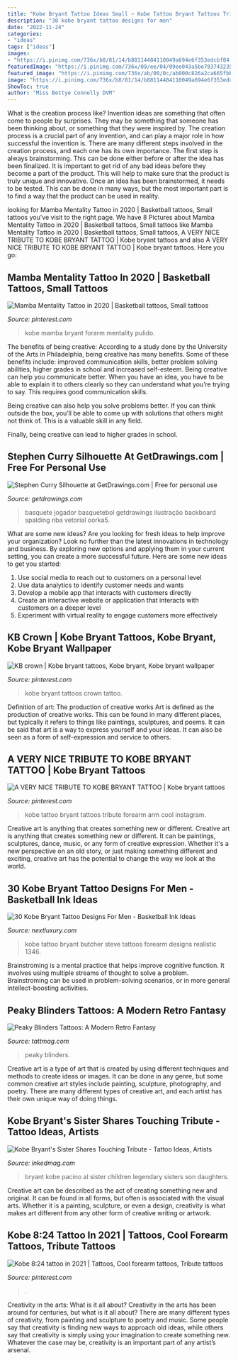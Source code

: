 ```yaml
---
title: "Kobe Bryant Tattoo Ideas Small ~ Kobe Tattoo Bryant Tattoos Tribute Forearm Arm Cool Instagram"
description: "30 kobe bryant tattoo designs for men"
date: "2022-11-24"
categories:
- "ideas"
tags: ["ideas"]
images:
- "https://i.pinimg.com/736x/b8/81/14/b88114484110049a694e6f353edcbf84.jpg"
featuredImage: "https://i.pinimg.com/736x/09/ee/04/09ee043a5be783743235fd0e7fee0c15.jpg"
featured_image: "https://i.pinimg.com/736x/ab/00/0c/ab000c826a2ca665fbbe8e7622dee200.jpg"
image: "https://i.pinimg.com/736x/b8/81/14/b88114484110049a694e6f353edcbf84.jpg"
ShowToc: true
author: "Miss Bettye Connelly DVM"
---
```



What is the creation process like?
Invention ideas are something that often come to people by surprises. They may be something that someone has been thinking about, or something that they were inspired by. The creation process is a crucial part of any invention, and can play a major role in how successful the invention is. There are many different steps involved in the creation process, and each one has its own importance. 
The first step is always brainstorming. This can be done either before or after the idea has been finalized. It is important to get rid of any bad ideas before they become a part of the product. This will help to make sure that the product is truly unique and innovative. Once an idea has been brainstormed, it needs to be tested. This can be done in many ways, but the most important part is to find a way that the product can be used in reality.

	

		
looking for Mamba Mentality Tattoo in 2020 | Basketball tattoos, Small tattoos you've visit to the right page. We have 8 Pictures about Mamba Mentality Tattoo in 2020 | Basketball tattoos, Small tattoos like Mamba Mentality Tattoo in 2020 | Basketball tattoos, Small tattoos, A VERY NICE TRIBUTE TO KOBE BRYANT TATTOO | Kobe bryant tattoos and also A VERY NICE TRIBUTE TO KOBE BRYANT TATTOO | Kobe bryant tattoos. Here you go:
		
    
## Mamba Mentality Tattoo In 2020 | Basketball Tattoos, Small Tattoos

<img loading=lazy src="https://i.pinimg.com/736x/b8/81/14/b88114484110049a694e6f353edcbf84.jpg" onerror="this.onerror=null;this.src='https://tse1.mm.bing.net/th?id=OIP.WpbrpyF-aeOv9dygAARwNwHaJb&amp;pid=15.1';" alt="Mamba Mentality Tattoo in 2020 | Basketball tattoos, Small tattoos">

_Source: pinterest.com_

>kobe mamba bryant forarm mentality pulido. 

	

The benefits of being creative:
According to a study done by the University of the Arts in Philadelphia, being creative has many benefits. Some of these benefits include: improved communication skills, better problem solving abilities, higher grades in school and increased self-esteem.
Being creative can help you communicate better. When you have an idea, you have to be able to explain it to others clearly so they can understand what you’re trying to say. This requires good communication skills.

Being creative can also help you solve problems better. If you can think outside the box, you’ll be able to come up with solutions that others might not think of. This is a valuable skill in any field.

Finally, being creative can lead to higher grades in school.

    
## Stephen Curry Silhouette At GetDrawings.com | Free For Personal Use

<img loading=lazy src="https://getdrawings.com/img/stephen-curry-silhouette-23.jpg" onerror="this.onerror=null;this.src='https://tse3.mm.bing.net/th?id=OIP.70mcZgv4s5SEduXnfIcuKgAAAA&amp;pid=15.1';" alt="Stephen Curry Silhouette at GetDrawings.com | Free for personal use">

_Source: getdrawings.com_

>basquete jogador basquetebol getdrawings ilustração backboard spalding nba vetorial oorka5. 

	

What are some new ideas?
Are you looking for fresh ideas to help improve your organization? Look no further than the latest innovations in technology and business. By exploring new options and applying them in your current setting, you can create a more successful future. Here are some new ideas to get you started: 
1. Use social media to reach out to customers on a personal level 
2. Use data analytics to identify customer needs and wants 
3. Develop a mobile app that interacts with customers directly 
4. Create an interactive website or application that interacts with customers on a deeper level 
5. Experiment with virtual reality to engage customers more effectively 

    
## KB Crown | Kobe Bryant Tattoos, Kobe Bryant, Kobe Bryant Wallpaper

<img loading=lazy src="https://i.pinimg.com/originals/50/3b/42/503b4289202354d389c4bf176b5648af.jpg" onerror="this.onerror=null;this.src='https://tse3.mm.bing.net/th?id=OIP.QaoaNRUpUs75xopYkpHggQHaFj&amp;pid=15.1';" alt="KB crown | Kobe bryant tattoos, Kobe bryant, Kobe bryant wallpaper">

_Source: pinterest.com_

>kobe bryant tattoos crown tattoo. 

	

Definition of art: The production of creative works
Art is defined as the production of creative works. This can be found in many different places, but typically it refers to things like paintings, sculptures, and poems. It can be said that art is a way to express yourself and your ideas. It can also be seen as a form of self-expression and service to others.

    
## A VERY NICE TRIBUTE TO KOBE BRYANT TATTOO | Kobe Bryant Tattoos

<img loading=lazy src="https://i.pinimg.com/736x/09/ee/04/09ee043a5be783743235fd0e7fee0c15.jpg" onerror="this.onerror=null;this.src='https://tse3.mm.bing.net/th?id=OIP.PIJlIo2Iy1yK_9_Cal4HoQHaHa&amp;pid=15.1';" alt="A VERY NICE TRIBUTE TO KOBE BRYANT TATTOO | Kobe bryant tattoos">

_Source: pinterest.com_

>kobe tattoo bryant tattoos tribute forearm arm cool instagram. 

	

Creative art is anything that creates something new or different.
Creative art is anything that creates something new or different. It can be paintings, sculptures, dance, music, or any form of creative expression. Whether it's a new perspective on an old story, or just making something different and exciting, creative art has the potential to change the way we look at the world.

    
## 30 Kobe Bryant Tattoo Designs For Men - Basketball Ink Ideas

<img loading=lazy src="http://nextluxury.com/wp-content/uploads/incredible-kobe-bryant-tattoos-for-men-on-forearm.jpg" onerror="this.onerror=null;this.src='https://tse1.mm.bing.net/th?id=OIP.WPdNozHFKM0xZUi6Kz_mDAHaGZ&amp;pid=15.1';" alt="30 Kobe Bryant Tattoo Designs For Men - Basketball Ink Ideas">

_Source: nextluxury.com_

>kobe tattoo bryant butcher steve tattoos forearm designs realistic 1346. 

	

Brainstroming is a mental practice that helps improve cognitive function. It involves using multiple streams of thought to solve a problem. Brainstroming can be used in problem-solving scenarios, or in more general intellect-boosting activities.

    
## Peaky Blinders Tattoos: A Modern Retro Fantasy

<img loading=lazy src="https://tattmag.com/wp-content/uploads/2020/03/peaky-blinders-tattoo-92.jpg" onerror="this.onerror=null;this.src='https://tse1.mm.bing.net/th?id=OIP.0j8QvOXQePlc1O1tW7VlaQHaHa&amp;pid=15.1';" alt="Peaky Blinders Tattoos: A Modern Retro Fantasy">

_Source: tattmag.com_

>peaky blinders. 

	

Creative art is a type of art that is created by using different techniques and methods to create ideas or images. It can be done in any genre, but some common creative art styles include painting, sculpture, photography, and poetry. There are many different types of creative art, and each artist has their own unique way of doing things.

    
## Kobe Bryant&#039;s Sister Shares Touching Tribute - Tattoo Ideas, Artists

<img loading=lazy src="https://www.inkedmag.com/.image/t_share/MTcwNzYxNDE2OTcyNzA3MDc4/kobe-cover.jpg" onerror="this.onerror=null;this.src='https://tse4.mm.bing.net/th?id=OIP.jmxYePEn2gaGgOaRBu6riAHaEt&amp;pid=15.1';" alt="Kobe Bryant&#039;s Sister Shares Touching Tribute - Tattoo Ideas, Artists">

_Source: inkedmag.com_

>bryant kobe pacino al sister children legendary sisters son daughters. 

	

Creative art can be described as the act of creating something new and original. It can be found in all forms, but often is associated with the visual arts. Whether it is a painting, sculpture, or even a design, creativity is what makes art different from any other form of creative writing or artwork.

    
## Kobe 8:24 Tattoo In 2021 | Tattoos, Cool Forearm Tattoos, Tribute Tattoos

<img loading=lazy src="https://i.pinimg.com/736x/ab/00/0c/ab000c826a2ca665fbbe8e7622dee200.jpg" onerror="this.onerror=null;this.src='https://tse4.mm.bing.net/th?id=OIP.2uMKiAfE3SP9cZ0nLXC_rQHaK0&amp;pid=15.1';" alt="Kobe 8:24 tattoo in 2021 | Tattoos, Cool forearm tattoos, Tribute tattoos">

_Source: pinterest.com_

>. 

	

Creativity in the arts: What is it all about?
Creativity in the arts has been around for centuries, but what is it all about? There are many different types of creativity, from painting and sculpture to poetry and music. Some people say that creativity is finding new ways to approach old ideas, while others say that creativity is simply using your imagination to create something new. Whatever the case may be, creativity is an important part of any artist’s arsenal.

